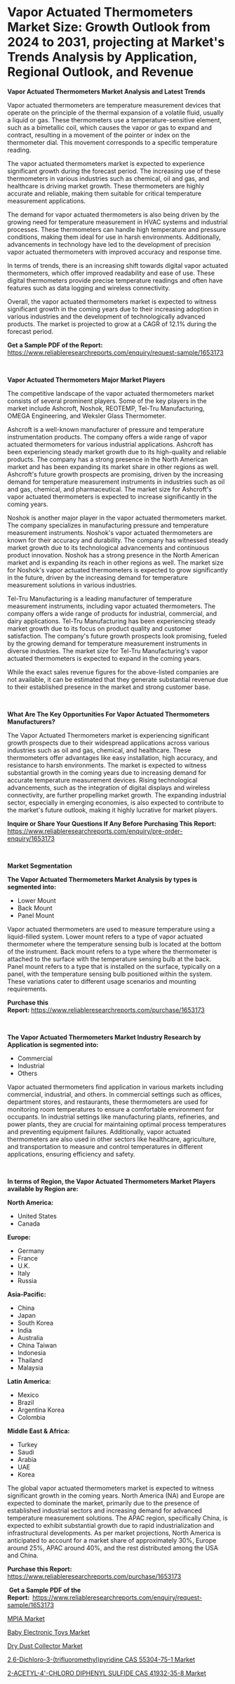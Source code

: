 <p><h1>Vapor Actuated Thermometers Market Size: Growth Outlook from 2024 to 2031, projecting at Market's Trends Analysis by Application, Regional Outlook, and Revenue</h1></p><p><strong>Vapor Actuated Thermometers Market Analysis and Latest Trends</strong></p>
<p><p>Vapor actuated thermometers are temperature measurement devices that operate on the principle of the thermal expansion of a volatile fluid, usually a liquid or gas. These thermometers use a temperature-sensitive element, such as a bimetallic coil, which causes the vapor or gas to expand and contract, resulting in a movement of the pointer or index on the thermometer dial. This movement corresponds to a specific temperature reading.</p><p>The vapor actuated thermometers market is expected to experience significant growth during the forecast period. The increasing use of these thermometers in various industries such as chemical, oil and gas, and healthcare is driving market growth. These thermometers are highly accurate and reliable, making them suitable for critical temperature measurement applications.</p><p>The demand for vapor actuated thermometers is also being driven by the growing need for temperature measurement in HVAC systems and industrial processes. These thermometers can handle high temperature and pressure conditions, making them ideal for use in harsh environments. Additionally, advancements in technology have led to the development of precision vapor actuated thermometers with improved accuracy and response time.</p><p>In terms of trends, there is an increasing shift towards digital vapor actuated thermometers, which offer improved readability and ease of use. These digital thermometers provide precise temperature readings and often have features such as data logging and wireless connectivity.</p><p>Overall, the vapor actuated thermometers market is expected to witness significant growth in the coming years due to their increasing adoption in various industries and the development of technologically advanced products. The market is projected to grow at a CAGR of 12.1% during the forecast period.</p></p>
<p><strong>Get a Sample PDF of the Report:&nbsp;</strong> <a href="https://www.reliableresearchreports.com/enquiry/request-sample/1653173">https://www.reliableresearchreports.com/enquiry/request-sample/1653173</a></p>
<p>&nbsp;</p>
<p><strong>Vapor Actuated Thermometers Major Market Players</strong></p>
<p><p>The competitive landscape of the vapor actuated thermometers market consists of several prominent players. Some of the key players in the market include Ashcroft, Noshok, REOTEMP, Tel-Tru Manufacturing, OMEGA Engineering, and Weksler Glass Thermometer.</p><p>Ashcroft is a well-known manufacturer of pressure and temperature instrumentation products. The company offers a wide range of vapor actuated thermometers for various industrial applications. Ashcroft has been experiencing steady market growth due to its high-quality and reliable products. The company has a strong presence in the North American market and has been expanding its market share in other regions as well. Ashcroft's future growth prospects are promising, driven by the increasing demand for temperature measurement instruments in industries such as oil and gas, chemical, and pharmaceutical. The market size for Ashcroft's vapor actuated thermometers is expected to increase significantly in the coming years.</p><p>Noshok is another major player in the vapor actuated thermometers market. The company specializes in manufacturing pressure and temperature measurement instruments. Noshok's vapor actuated thermometers are known for their accuracy and durability. The company has witnessed steady market growth due to its technological advancements and continuous product innovation. Noshok has a strong presence in the North American market and is expanding its reach in other regions as well. The market size for Noshok's vapor actuated thermometers is expected to grow significantly in the future, driven by the increasing demand for temperature measurement solutions in various industries.</p><p>Tel-Tru Manufacturing is a leading manufacturer of temperature measurement instruments, including vapor actuated thermometers. The company offers a wide range of products for industrial, commercial, and dairy applications. Tel-Tru Manufacturing has been experiencing steady market growth due to its focus on product quality and customer satisfaction. The company's future growth prospects look promising, fueled by the growing demand for temperature measurement instruments in diverse industries. The market size for Tel-Tru Manufacturing's vapor actuated thermometers is expected to expand in the coming years.</p><p>While the exact sales revenue figures for the above-listed companies are not available, it can be estimated that they generate substantial revenue due to their established presence in the market and strong customer base.</p></p>
<p>&nbsp;</p>
<p><strong>What Are The Key Opportunities For Vapor Actuated Thermometers Manufacturers?</strong></p>
<p><p>The Vapor Actuated Thermometers market is experiencing significant growth prospects due to their widespread applications across various industries such as oil and gas, chemical, and healthcare. These thermometers offer advantages like easy installation, high accuracy, and resistance to harsh environments. The market is expected to witness substantial growth in the coming years due to increasing demand for accurate temperature measurement devices. Rising technological advancements, such as the integration of digital displays and wireless connectivity, are further propelling market growth. The expanding industrial sector, especially in emerging economies, is also expected to contribute to the market's future outlook, making it highly lucrative for market players.</p></p>
<p><strong>Inquire or Share Your Questions If Any Before Purchasing This Report:</strong> <a href="https://www.reliableresearchreports.com/enquiry/pre-order-enquiry/1653173">https://www.reliableresearchreports.com/enquiry/pre-order-enquiry/1653173</a></p>
<p>&nbsp;</p>
<p><strong>Market Segmentation</strong></p>
<p><strong>The Vapor Actuated Thermometers Market Analysis by types is segmented into:</strong></p>
<p><ul><li>Lower Mount</li><li>Back Mount</li><li>Panel Mount</li></ul></p>
<p><p>Vapor actuated thermometers are used to measure temperature using a liquid-filled system. Lower mount refers to a type of vapor actuated thermometer where the temperature sensing bulb is located at the bottom of the instrument. Back mount refers to a type where the thermometer is attached to the surface with the temperature sensing bulb at the back. Panel mount refers to a type that is installed on the surface, typically on a panel, with the temperature sensing bulb positioned within the system. These variations cater to different usage scenarios and mounting requirements.</p></p>
<p><strong>Purchase this Report:&nbsp;</strong><a href="https://www.reliableresearchreports.com/purchase/1653173">https://www.reliableresearchreports.com/purchase/1653173</a></p>
<p>&nbsp;</p>
<p><strong>The Vapor Actuated Thermometers Market Industry Research by Application is segmented into:</strong></p>
<p><ul><li>Commercial</li><li>Industrial</li><li>Others</li></ul></p>
<p><p>Vapor actuated thermometers find application in various markets including commercial, industrial, and others. In commercial settings such as offices, department stores, and restaurants, these thermometers are used for monitoring room temperatures to ensure a comfortable environment for occupants. In industrial settings like manufacturing plants, refineries, and power plants, they are crucial for maintaining optimal process temperatures and preventing equipment failures. Additionally, vapor actuated thermometers are also used in other sectors like healthcare, agriculture, and transportation to measure and control temperatures in different applications, ensuring efficiency and safety.</p></p>
<p>&nbsp;</p>
<p><strong>In terms of Region, the Vapor Actuated Thermometers Market Players available by Region are:</strong></p>
<p>
    <p> <strong> North America: </strong>
        <ul>
            <li>United States</li>
            <li>Canada</li>
        </ul>
        </p> 
    <p> <strong> Europe: </strong>
        <ul>
            <li>Germany</li>
            <li>France</li>
            <li>U.K.</li>
            <li>Italy</li>
            <li>Russia</li>
        </ul>
        </p> 
    <p> <strong> Asia-Pacific: </strong>
        <ul>
            <li>China</li>
            <li>Japan</li>
            <li>South Korea</li>
            <li>India</li>
            <li>Australia</li>
            <li>China Taiwan</li>
            <li>Indonesia</li>
            <li>Thailand</li>
            <li>Malaysia</li>
        </ul>
        </p> 
    <p> <strong> Latin America: </strong>
        <ul>
            <li>Mexico</li>
            <li>Brazil</li>
            <li>Argentina Korea</li>
            <li>Colombia</li>
        </ul>
        </p> 
    <p> <strong> Middle East & Africa: </strong>
        <ul>
            <li>Turkey</li>
            <li>Saudi</li>
            <li>Arabia</li>
            <li>UAE</li>
            <li>Korea</li>
        </ul>
    </p>
    </p>
<p><p>The global vapor actuated thermometers market is expected to witness significant growth in the coming years. North America (NA) and Europe are expected to dominate the market, primarily due to the presence of established industrial sectors and increasing demand for advanced temperature measurement solutions. The APAC region, specifically China, is expected to exhibit substantial growth due to rapid industrialization and infrastructural developments. As per market projections, North America is anticipated to account for a market share of approximately 30%, Europe around 25%, APAC around 40%, and the rest distributed among the USA and China.</p></p>
<p><strong>Purchase this Report: </strong><a href="https://www.reliableresearchreports.com/purchase/1653173">https://www.reliableresearchreports.com/purchase/1653173</a></p>
<p>&nbsp;<strong>Get a Sample PDF of the Report:&nbsp;&nbsp;</strong><a href="https://www.reliableresearchreports.com/enquiry/request-sample/1653173">https://www.reliableresearchreports.com/enquiry/request-sample/1653173</a></p>
<p><strong></strong></p>
<p><p><a href="https://medium.com/p/137654a9ec2b/edit">MPIA Market</a></p><p><a href="https://medium.com/p/5fdb9f247e22/edit">Baby Electronic Toys Market</a></p><p><a href="https://medium.com/p/e4da1f247eef/edit">Dry Dust Collector Market</a></p><p><a href="https://medium.com/p/d35adb941e04/edit">2,6-Dichloro-3-(trifluoromethyl)pyridine CAS 55304-75-1 Market</a></p><p><a href="https://medium.com/p/c5479458b893/edit">2-ACETYL-4'-CHLORO DIPHENYL SULFIDE CAS 41932-35-8 Market</a></p></p>